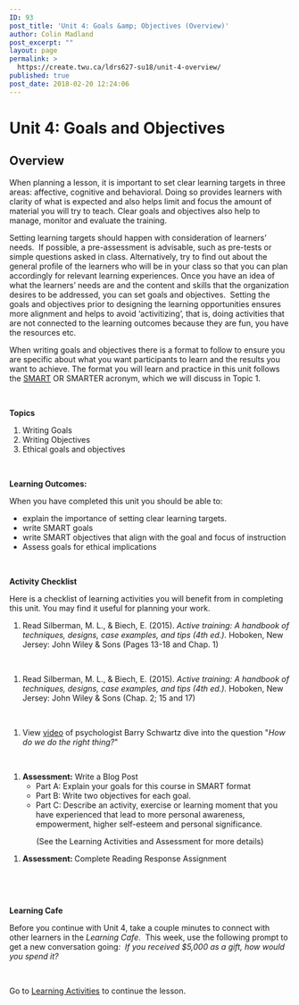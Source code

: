 ```yaml
---
ID: 93
post_title: 'Unit 4: Goals &amp; Objectives (Overview)'
author: Colin Madland
post_excerpt: ""
layout: page
permalink: >
  https://create.twu.ca/ldrs627-su18/unit-4-overview/
published: true
post_date: 2018-02-20 12:24:06
---
```

<h1><strong>Unit 4: Goals and Objectives</strong></h1>

<h2><strong>Overview</strong></h2>

When planning a lesson, it is important to set clear learning targets in three areas: affective, cognitive and behavioral. Doing so provides learners with clarity of what is expected and also helps limit and focus the amount of material you will try to teach. Clear goals and objectives also help to manage, monitor and evaluate the training.

Setting learning targets should happen with consideration of learners’ needs.  If possible, a pre-assessment is advisable, such as pre-tests or simple questions asked in class. Alternatively, try to find out about the general profile of the learners who will be in your class so that you can plan accordingly for relevant learning experiences. Once you have an idea of what the learners’ needs are and the content and skills that the organization desires to be addressed, you can set goals and objectives.  Setting the goals and objectives prior to designing the learning opportunities ensures more alignment and helps to avoid ‘activitizing’, that is, doing activities that are not connected to the learning outcomes because they are fun, you have the resources etc.

When writing goals and objectives there is a format to follow to ensure you are specific about what you want participants to learn and the results you want to achieve. The format you will learn and practice in this unit follows the <a href="https://www.smartsheet.com/blog/essential-guide-writing-smart-goals">SMART</a> OR SMARTER acronym, which we will discuss in Topic 1.

&nbsp;

<strong>Topics</strong>

<ol>
    <li>Writing Goals</li>
    <li>Writing Objectives</li>
    <li>Ethical goals and objectives</li>
</ol>

&nbsp;

<strong>Learning Outcomes:</strong>

When you have completed this unit you should be able to:

<ul>
    <li>explain the importance of setting clear learning targets.</li>
    <li>write SMART goals</li>
    <li>write SMART objectives that align with the goal and focus of instruction</li>
    <li>Assess goals for ethical implications</li>
</ul>

&nbsp;

<strong>Activity Checklist</strong>

Here is a checklist of learning activities you will benefit from in completing this unit. You may find it useful for planning your work.

<ol>
    <li>Read Silberman, M. L., &amp; Biech, E. (2015). <em>Active training: A handbook of techniques, designs, case examples, and tips (4th ed.).</em> Hoboken, New Jersey: John Wiley &amp; Sons (Pages 13-18 and Chap. 1)</li>
</ol>

&nbsp;

<ol>
    <li>Read Silberman, M. L., &amp; Biech, E. (2015). <em>Active training: A handbook of techniques, designs, case examples, and tips (4th ed.).</em> Hoboken, New Jersey: John Wiley &amp; Sons (Chap. 2; 15 and 17)</li>
</ol>

&nbsp;

<ol>
    <li>View <a href="https://www.ted.com/talks/barry_schwartz_using_our_practical_wisdom?utm_campaign=tedspread&amp;utm_medium=referral&amp;utm_source=tedcomshare">video</a> of psychologist Barry Schwartz dive into the question "<em>How do we do the right thing?</em>"</li>
</ol>

&nbsp;

<ol>
    <li><strong>Assessment:</strong> Write a Blog Post
<ul>
    <li>Part A: Explain your goals for this course in SMART format</li>
    <li>Part B: Write two objectives for each goal.</li>
    <li>Part C: Describe an activity, exercise or learning moment that you have experienced that lead to more personal awareness, empowerment, higher self-esteem and personal significance.</li>
</ul>
</li>
</ol>

<p style="text-align: center">(See the Learning Activities and Assessment for more details)</p>

<ol>
    <li><strong>Assessment: </strong>Complete Reading Response Assignment</li>
</ol>

&nbsp;

<strong> </strong>

<strong>Learning Cafe </strong>

Before you continue with Unit 4, take a couple minutes to connect with other learners in the <em>Learning Cafe</em>.  This week, use the following prompt to get a new conversation going<em>:  If you received $5,000 as a gift, how would you spend it?</em>

&nbsp;

Go to <a href="https://create.twu.ca/ldrs627-su18/unit-4-learning-activities/">Learning Activities</a> to continue the lesson.

&nbsp;